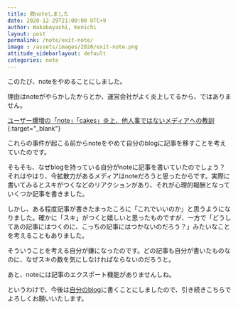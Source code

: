 ```yaml
---
title: 脱noteしました
date: 2020-12-29T21:00:00 UTC+9
author: Wakabayashi, Kenichi
layout: post
permalink: /note/exit-note/
image : /assets/images/2020/exit-note.png
attitude_sidebarlayout: default
categories: note
---
```

このたび、noteをやめることにしました。

理由はnoteがやらかしたからとか、運営会社がよく炎上してるから、ではありません。

[ユーザー爆増の「note」「cakes」炎上、他人事ではないメディアへの教訓](https://diamond.jp/articles/-/257605){:target="_blank"}

これらの事件が起こる前からnoteをやめて自分のblogに記事を移すことを考えていたのです。

そもそも、なぜblogを持っている自分がnoteに記事を書いていたのでしょう？それはやはり、今拡散力があるメディアはnoteだろうと思ったからです。実際に書いてみるとスキがつくなどのリアクションがあり、それが心理的報酬となっていくつか記事を書きました。

しかし、ある程度記事が書きたまったころに「これでいいのか」と思うようになりました。確かに「スキ」がつくと嬉しいと思ったものですが、一方で「どうしてあの記事にはつくのに、こっちの記事にはつかないのだろう？」みたいなことを考えることもありました。

そういうことを考える自分が嫌になったのです。どの記事も自分が書いたものなのに、なぜスキの数を気にしなければならないのだろうと。

あと、noteには記事のエクスポート機能がありませんしね。

というわけで、今後は[自分のblog](https://crssrds.jp/note/)に書くことにしましたので、引き続きこちらでよろしくお願いいたします。